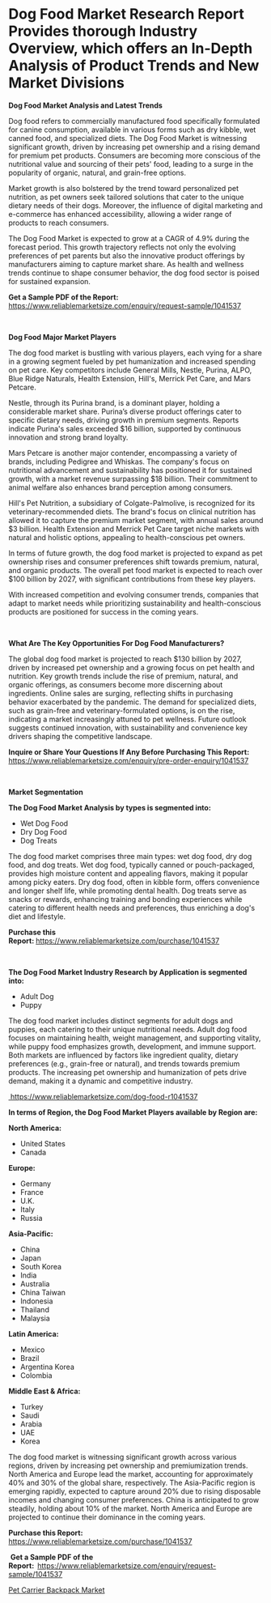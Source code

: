 <p><h1>Dog Food Market Research Report Provides thorough Industry Overview, which offers an In-Depth Analysis of Product Trends and New Market Divisions</h1></p><p><strong>Dog Food Market Analysis and Latest Trends</strong></p>
<p><p>Dog food refers to commercially manufactured food specifically formulated for canine consumption, available in various forms such as dry kibble, wet canned food, and specialized diets. The Dog Food Market is witnessing significant growth, driven by increasing pet ownership and a rising demand for premium pet products. Consumers are becoming more conscious of the nutritional value and sourcing of their pets' food, leading to a surge in the popularity of organic, natural, and grain-free options. </p><p>Market growth is also bolstered by the trend toward personalized pet nutrition, as pet owners seek tailored solutions that cater to the unique dietary needs of their dogs. Moreover, the influence of digital marketing and e-commerce has enhanced accessibility, allowing a wider range of products to reach consumers.</p><p>The Dog Food Market is expected to grow at a CAGR of 4.9% during the forecast period. This growth trajectory reflects not only the evolving preferences of pet parents but also the innovative product offerings by manufacturers aiming to capture market share. As health and wellness trends continue to shape consumer behavior, the dog food sector is poised for sustained expansion.</p></p>
<p><strong>Get a Sample PDF of the Report:&nbsp;</strong> <a href="https://www.reliablemarketsize.com/enquiry/request-sample/1041537?utm_campaign=1836&utm_medium=2&utm_source=Github&utm_content=ia&utm_term=05022025&utm_id=dog-food">https://www.reliablemarketsize.com/enquiry/request-sample/1041537</a></p>
<p>&nbsp;</p>
<p><strong>Dog Food Major Market Players</strong></p>
<p><p>The dog food market is bustling with various players, each vying for a share in a growing segment fueled by pet humanization and increased spending on pet care. Key competitors include General Mills, Nestle, Purina, ALPO, Blue Ridge Naturals, Health Extension, Hill's, Merrick Pet Care, and Mars Petcare.</p><p>Nestle, through its Purina brand, is a dominant player, holding a considerable market share. Purina’s diverse product offerings cater to specific dietary needs, driving growth in premium segments. Reports indicate Purina's sales exceeded $16 billion, supported by continuous innovation and strong brand loyalty.</p><p>Mars Petcare is another major contender, encompassing a variety of brands, including Pedigree and Whiskas. The company's focus on nutritional advancement and sustainability has positioned it for sustained growth, with a market revenue surpassing $18 billion. Their commitment to animal welfare also enhances brand perception among consumers.</p><p>Hill's Pet Nutrition, a subsidiary of Colgate-Palmolive, is recognized for its veterinary-recommended diets. The brand's focus on clinical nutrition has allowed it to capture the premium market segment, with annual sales around $3 billion. Health Extension and Merrick Pet Care target niche markets with natural and holistic options, appealing to health-conscious pet owners.</p><p>In terms of future growth, the dog food market is projected to expand as pet ownership rises and consumer preferences shift towards premium, natural, and organic products. The overall pet food market is expected to reach over $100 billion by 2027, with significant contributions from these key players.</p><p>With increased competition and evolving consumer trends, companies that adapt to market needs while prioritizing sustainability and health-conscious products are positioned for success in the coming years.</p></p>
<p>&nbsp;</p>
<p><strong>What Are The Key Opportunities For Dog Food Manufacturers?</strong></p>
<p><p>The global dog food market is projected to reach $130 billion by 2027, driven by increased pet ownership and a growing focus on pet health and nutrition. Key growth trends include the rise of premium, natural, and organic offerings, as consumers become more discerning about ingredients. Online sales are surging, reflecting shifts in purchasing behavior exacerbated by the pandemic. The demand for specialized diets, such as grain-free and veterinary-formulated options, is on the rise, indicating a market increasingly attuned to pet wellness. Future outlook suggests continued innovation, with sustainability and convenience key drivers shaping the competitive landscape.</p></p>
<p><strong>Inquire or Share Your Questions If Any Before Purchasing This Report:</strong> <a href="https://www.reliablemarketsize.com/enquiry/pre-order-enquiry/1041537?utm_campaign=1836&utm_medium=2&utm_source=Github&utm_content=ia&utm_term=05022025&utm_id=dog-food">https://www.reliablemarketsize.com/enquiry/pre-order-enquiry/1041537</a></p>
<p>&nbsp;</p>
<p><strong>Market Segmentation</strong></p>
<p><strong>The Dog Food Market Analysis by types is segmented into:</strong></p>
<p><ul><li>Wet Dog Food</li><li>Dry Dog Food</li><li>Dog Treats</li></ul></p>
<p><p>The dog food market comprises three main types: wet dog food, dry dog food, and dog treats. Wet dog food, typically canned or pouch-packaged, provides high moisture content and appealing flavors, making it popular among picky eaters. Dry dog food, often in kibble form, offers convenience and longer shelf life, while promoting dental health. Dog treats serve as snacks or rewards, enhancing training and bonding experiences while catering to different health needs and preferences, thus enriching a dog's diet and lifestyle.</p></p>
<p><strong>Purchase this Report:&nbsp;</strong><a href="https://www.reliablemarketsize.com/purchase/1041537?utm_campaign=1836&utm_medium=2&utm_source=Github&utm_content=ia&utm_term=05022025&utm_id=dog-food">https://www.reliablemarketsize.com/purchase/1041537</a></p>
<p>&nbsp;</p>
<p><strong>The Dog Food Market Industry Research by Application is segmented into:</strong></p>
<p><ul><li>Adult Dog</li><li>Puppy</li></ul></p>
<p><p>The dog food market includes distinct segments for adult dogs and puppies, each catering to their unique nutritional needs. Adult dog food focuses on maintaining health, weight management, and supporting vitality, while puppy food emphasizes growth, development, and immune support. Both markets are influenced by factors like ingredient quality, dietary preferences (e.g., grain-free or natural), and trends towards premium products. The increasing pet ownership and humanization of pets drive demand, making it a dynamic and competitive industry.</p></p>
<p><a href="https://www.reliablemarketsize.com/dog-food-r1041537?utm_campaign=1836&utm_medium=2&utm_source=Github&utm_content=ia&utm_term=05022025&utm_id=dog-food">&nbsp;https://www.reliablemarketsize.com/dog-food-r1041537</a></p>
<p><strong>In terms of Region, the Dog Food Market Players available by Region are:</strong></p>
<p>
    <p> <strong> North America: </strong>
        <ul>
            <li>United States</li>
            <li>Canada</li>
        </ul>
        </p> 
    <p> <strong> Europe: </strong>
        <ul>
            <li>Germany</li>
            <li>France</li>
            <li>U.K.</li>
            <li>Italy</li>
            <li>Russia</li>
        </ul>
        </p> 
    <p> <strong> Asia-Pacific: </strong>
        <ul>
            <li>China</li>
            <li>Japan</li>
            <li>South Korea</li>
            <li>India</li>
            <li>Australia</li>
            <li>China Taiwan</li>
            <li>Indonesia</li>
            <li>Thailand</li>
            <li>Malaysia</li>
        </ul>
        </p> 
    <p> <strong> Latin America: </strong>
        <ul>
            <li>Mexico</li>
            <li>Brazil</li>
            <li>Argentina Korea</li>
            <li>Colombia</li>
        </ul>
        </p> 
    <p> <strong> Middle East & Africa: </strong>
        <ul>
            <li>Turkey</li>
            <li>Saudi</li>
            <li>Arabia</li>
            <li>UAE</li>
            <li>Korea</li>
        </ul>
    </p>
    </p>
<p><p>The dog food market is witnessing significant growth across various regions, driven by increasing pet ownership and premiumization trends. North America and Europe lead the market, accounting for approximately 40% and 30% of the global share, respectively. The Asia-Pacific region is emerging rapidly, expected to capture around 20% due to rising disposable incomes and changing consumer preferences. China is anticipated to grow steadily, holding about 10% of the market. North America and Europe are projected to continue their dominance in the coming years.</p></p>
<p><strong>Purchase this Report: </strong><a href="https://www.reliablemarketsize.com/purchase/1041537?utm_campaign=1836&utm_medium=2&utm_source=Github&utm_content=ia&utm_term=05022025&utm_id=dog-food">https://www.reliablemarketsize.com/purchase/1041537</a></p>
<p>&nbsp;<strong>Get a Sample PDF of the Report:&nbsp;&nbsp;</strong><a href="https://www.reliablemarketsize.com/enquiry/request-sample/1041537?utm_campaign=1836&utm_medium=2&utm_source=Github&utm_content=ia&utm_term=05022025&utm_id=dog-food">https://www.reliablemarketsize.com/enquiry/request-sample/1041537</a></p>
<p><strong></strong></p>
<p><p><a href="https://github.com/mabutironaldo/Market-Research-Report-List-7/blob/main/pet-carrier-backpack-market.md?utm_campaign=1836&utm_medium=2&utm_source=Github&utm_content=ia&utm_term=05022025&utm_id=dog-food">Pet Carrier Backpack Market</a></p></p>